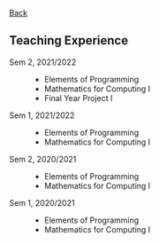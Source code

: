 [Back](/index.md)

## Teaching Experience

<dl>
<dt>Sem 2, 2021/2022</dt>
    <dd><ul>
        <li>Elements of Programming</li>
        <li>Mathematics for Computing I</li>
        <li>Final Year Project I</li></ul></dd>
<dt>Sem 1, 2021/2022</dt>
    <dd><ul>
        <li>Elements of Programming</li>
        <li>Mathematics for Computing I</li></ul></dd>
<dt>Sem 2, 2020/2021</dt>
    <dd><ul>
        <li>Elements of Programming</li>
        <li>Mathematics for Computing I</li></ul></dd>
<dt>Sem 1, 2020/2021</dt>
    <dd><ul>
        <li>Elements of Programming</li>
        <li>Mathematics for Computing I</li></ul></dd>
</dl>
